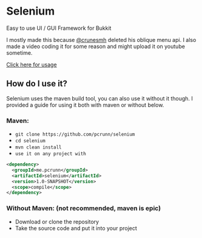 # Selenium
Easy to use UI / GUI Framework for Bukkit

I mostly made this because [@crunesmh](https://github.com/crunesmh) deleted his oblique menu api.
I also made a video coding it for some reason and might upload it on youtube sometime.

[Click here for usage](https://github.com/pcrunn/selenium/blob/master/src/main/java/me/pcrunn/selenium/example/SeleniumExample.java)

## How do I use it?
Selenium uses the maven build tool, you can also use it without it though. I provided a guide for using it both with maven or without below.

### Maven:
- ```git clone https://github.com/pcrunn/selenium```
- ```cd selenium```
- ```mvn clean install```
- ```use it on any project with```
```xml
<dependency>
  <groupId>me.pcrunn</groupId>
  <artifactId>selenium</artifactId>
  <version>1.0-SNAPSHOT</version>
  <scope>compile</scope>
</dependency>
```

### Without Maven: (not recommended, maven is epic)
- Download or clone the repository
- Take the source code and put it into your project
